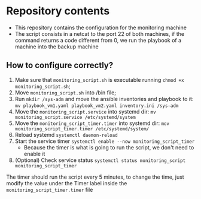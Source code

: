 # Repository contents
- This repository contains the configuration for the monitoring machine
- The script consists in a netcat to the port 22 of both machines, if the command returns a code different from 0, we run the playbook of a machine into the backup machine

## How to configure correctly?
1. Make sure that `monitoring_script.sh` is executable running `chmod +x monitoring_script.sh`;
2. Move `monitoring_script.sh` into /bin file;
3. Run `mkdir /sys-adm` and move the ansible inventories and playbook to it: `mv playbook_vm1.yaml playbook_vm2.yaml inventory.ini /sys-adm`
4. Move the `monitoring_script.service` into systemd dir: `mv monitoring_script.service /etc/systemd/system`
5. Move the `monitoring_script_timer.timer` into systemd dir: `mov monitoring_script_timer.timer /etc/systemd/system/`
6. Reload systemd `systemctl daemon-reload`
6. Start the service timer `systemctl enable --now monitoring_script_timer`
    - Because the timer is what is going to run the script, we don't need to enable it
7. (Optional) Check service status `systemctl status monitoring_script monitoring_script_timer`

The timer should run the script every 5 minutes, to change the time, just modify the value under the Timer label inside the `monitoring_script_timer.timer` file

